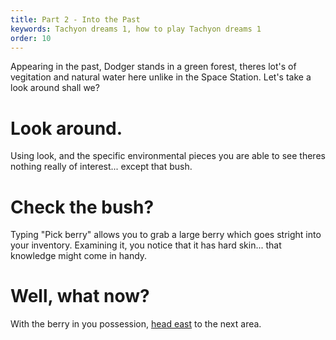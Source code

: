 ```yaml
---
title: Part 2 - Into the Past
keywords: Tachyon dreams 1, how to play Tachyon dreams 1
order: 10
---
```


Appearing in the past, Dodger stands in a green forest, theres lot's of vegitation and natural water here unlike in the Space Station. Let's take a look around shall we?

# Look around.
Using look, and the specific environmental pieces you are able to see theres nothing really of interest... except that bush.

# Check the bush?
Typing "Pick berry" allows you to grab a large berry which goes stright into your inventory. Examining it, you notice that it has hard skin... that knowledge might come in handy.

# Well, what now?
With the berry in you possession, [head east](statue.md) to the next area.
